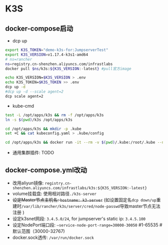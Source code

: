 
# K3S

## docker-compose启动

- dcp up

```bash
export K3S_TOKEN="demo-k3s-for:JumpserverTest"
export K3S_VERSION=v1.17.4-k3s1-amd64
# ns=rancher
ns=registry.cn-shenzhen.aliyuncs.com/infrastlabs
docker pull $ns/k3s:${K3S_VERSION:-latest} #pull官方image

echo K3S_VERSION=$K3S_VERSION > .env
echo K3S_TOKEN=$K3S_TOKEN >> .env
dcp up -d
#dcp up -d --scale agent=2
dcp scale agent=2
```

- kube-cmd

```bash
test -L /opt/apps/k3s && rm -f /opt/apps/k3s
ln -s $(pwd)/k3s /opt/apps/k3s 

cd /opt/apps/k3s && mkdir -p .kube
set +C && cat kubeconfig.yaml > .kube/config

cd /opt/apps/k3s && docker run -it --rm -v $(pwd)/.kube:/root/.kube --network=host --entrypoint=bash registry.cn-shenzhen.aliyuncs.com/infrastlabs/kube-cmd
```

- 通用集群插件: TODO

## docker-compose.yml改动

- 改用aliyun镜像: `registry.cn-shenzhen.aliyuncs.com/infrastlabs/k3s:${K3S_VERSION:-latest}`
- volume挂载盘: 使用相对路径`./k3s-server` 
- ~~设定Master节点主机名: `hostname: k3-server`~~ (如设置固定名`dcp down/up`重建时`/var/lib/rancher/k3s/server/cred/node-passwd`导致master节点无法注册 )
- 设定k3snet网段: `3.4.5.0/24`, for jumpserver's static ip: `3.4.5.100`
- 设定NodePort端口段: `–service-node-port-range=30000-30050` #1-65535 #默认范围（30000-32767)
- docker.sock透传: `/var/run/docker.sock`
